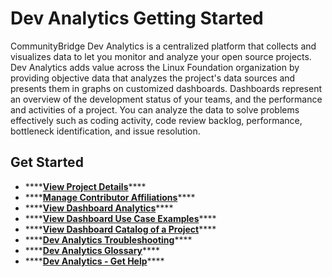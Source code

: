 # Dev Analytics Getting Started



CommunityBridge Dev Analytics is a centralized platform that collects and visualizes data to let you monitor and analyze your open source projects. Dev Analytics adds value across the Linux Foundation organization by providing objective data that analyzes the project's data sources and presents them in graphs on customized dashboards. Dashboards represent an overview of the development status of your teams, and the performance and activities of a project. You can analyze the data to solve problems effectively such as coding activity, code review backlog, performance, bottleneck identification, and issue resolution. 

## Get Started <a id="id-.DevAnalyticsGettingStartedvInitial-GetStarted"></a>

* \*\*\*\*[**View Project Details**](view-project-details.md)\*\*\*\*
* \*\*\*\*[**Manage Contributor Affiliations**](manage-contributor-affiliations/)\*\*\*\*
* \*\*\*\*[**View Dashboard Analytics**](view-dashboard-analytics/)\*\*\*\*
* \*\*\*\*[**View Dashboard Use Case Examples**](view-dashboard-use-case-examples/)\*\*\*\*
* \*\*\*\*[**View Dashboard Catalog of a Project**](view-dashboard-catalog-of-a-project/)\*\*\*\*
* \*\*\*\*[**Dev Analytics Troubleshooting**](dev-analytics-troubleshooting.md)\*\*\*\*
* \*\*\*\*[**Dev Analytics Glossary**](dev-analytics-glossary.md)\*\*\*\*
* \*\*\*\*[**Dev Analytics - Get Help**](dev-analytics-get-help.md)\*\*\*\*

